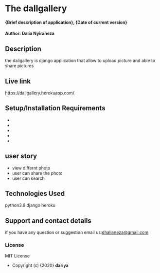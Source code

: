  # The dallgallery
#### {Brief description of application}, {Date of current version}
#### Author: Dalia Nyiraneza
## Description
the daligallery is django application that allow to upload picture and able to  share pictures
## Live link
https://daligallery.herokuapp.com/
## Setup/Installation Requirements
* 
* 
* 
* 
* 
 
## user story
 * view differnt photo
 * user can share the photo 
 * user can search 
## Technologies Used
 python3.6
 django
 heroku
## Support and contact details
 if you  have any question or suggestion email us:dhalianeza@gmail.com
### License
MIT License
* Copyright (c) {2020} **dariya**